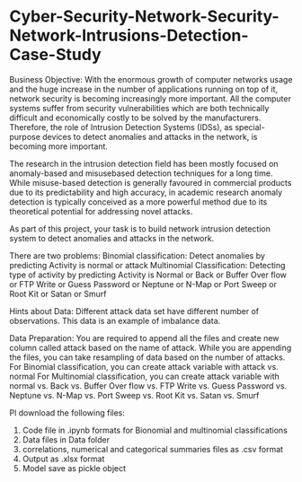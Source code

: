 # Cyber-Security-Network-Security-Network-Intrusions-Detection-Case-Study
Business Objective:
With the enormous growth of computer networks usage and the huge increase in the number of
applications running on top of it, network security is becoming increasingly more important. All the
computer systems suffer from security vulnerabilities which are both technically difficult and
economically costly to be solved by the manufacturers. Therefore, the role of Intrusion Detection
Systems (IDSs), as special-purpose devices to detect anomalies and attacks in the network, is
becoming more important.

The research in the intrusion detection field has been mostly focused on anomaly-based and misusebased
detection techniques for a long time. While misuse-based detection is generally favoured in
commercial products due to its predictability and high accuracy, in academic research anomaly
detection is typically conceived as a more powerful method due to its theoretical potential for
addressing novel attacks.

As part of this project, your task is to build network intrusion detection system to detect anomalies
and attacks in the network.

There are two problems:
Binomial classification: Detect anomalies by predicting Activity is normal or attack
Multinomial Classification: Detecting type of activity by predicting Activity is Normal or Back or
Buffer Over flow or FTP Write or Guess Password or Neptune or N-Map or Port Sweep or Root Kit or
Satan or Smurf

Hints about Data: Different attack data set have different number of observations. This data is an
example of imbalance data.

Data Preparation:
You are required to append all the files and create new column called attack based on the name of
attack. While you are appending the files, you can take resampling of data based on the number of
attacks.
For Binomial classification, you can create attack variable with attack vs. normal
For Multinomial classification, you can create attack variable with normal vs. Back vs. Buffer Over
flow vs. FTP Write vs. Guess Password vs. Neptune vs. N-Map vs. Port Sweep vs. Root Kit vs.
Satan vs. Smurf

Pl download the following files:
1. Code file in .ipynb formats for Bionomial and multinomial classifications
2. Data files in Data folder
3. correlations, numerical and categorical summaries files as .csv format
4. Output as .xlsx format
5. Model save as pickle object


